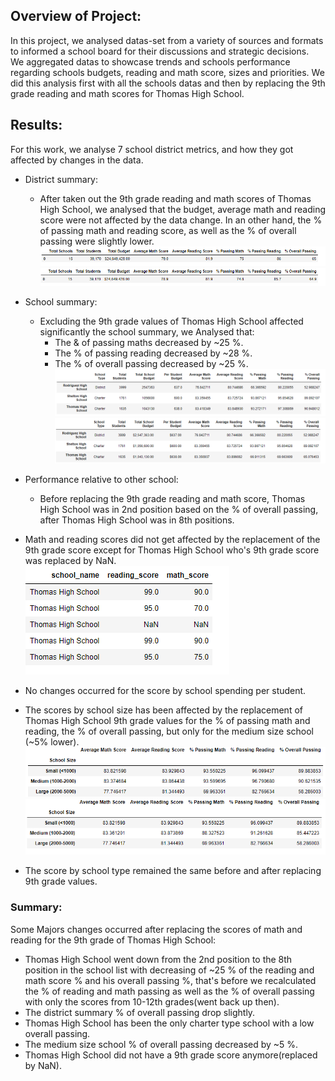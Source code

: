
## Overview of Project:
 In this project, we analysed datas-set from a variety of sources and formats to informed a school board for their discussions and strategic decisions.<br>
 We aggregated datas to showcase trends and schools performance regarding schools budgets, reading and math score, sizes and priorities. We did this analysis first with all the schools datas and then by replacing the 9th grade reading and math scores for Thomas High School. 

## Results: 

For this work, we analyse 7 school district metrics, and how they got affected by changes in the data.<br>
- District summary:
  - After taken out the 9th grade reading and math scores of Thomas High School, we analysed that the budget, average math and reading score were not affected by the data change. In an other hand, the % of passing math and reading score, as well as the % of overall passing were slightly lower.<br>
  ![](Resources/district_summary_before_taking_9th_grade_THS.PNG)<br>
  ![](Resources/district_summary_after_taking__9th_grade_THS.PNG)<br>
  
- School summary:
  - Excluding the 9th grade values of Thomas High School affected significantly the school summary, we Analysed that:
    - The & of passing maths decreased by ~25 %.
    - The % of passing reading decreased by ~28 %.
    - The % of overall passing decreased by ~25 %.<br>
  ![](Resources/school_summary_before_excluding_9th_grade_THS.PNG)<br>
  ![](Resources/school_summary_after_excluding_9th_grade_THS.PNG)<br>
   
- Performance relative to other school:
  - Before replacing the 9th grade reading and math score, Thomas High School was in 2nd position based on the % of overall passing, after Thomas High School was in 8th positions.<br>

- Math and reading scores did not get affected by the replacement of the 9th grade score except for Thomas High School who's 9th grade score was replaced by NaN.<br>
 ![](Resources/THS_replacing_scores.PNG)<br>

- No changes occurred for the score by school spending per student.<br>
- The scores by school size has been affected by the replacement of Thomas High School 9th grade values for the % of passing math and reading, the % of overall passing, but only for the medium size school (~5% lower).<br>
 ![](Resources/school_size_before_replacing_9th_grade_THS.PNG)<br>
 ![](Resources/school_size_after_replacing_9th_grade.PNG)<br>
 
- The score by school type remained the same before and after replacing 9th grade values.<br>

### Summary:

Some Majors changes occurred after replacing the scores of math and reading for the 9th grade of Thomas High School:
- Thomas High School went down from the 2nd position to the 8th position in the school list with decreasing of ~25 % of the reading and math score % and his overall passing %, that's before we recalculated the % of reading and math passing as well as the % of overall passing with only the scores from 10-12th grades(went back up then).<br>
- The district summary % of overall passing drop slightly.<br>
- Thomas High School has been the only charter type school with a low overall passing.<br>
- The medium size school % of overall passing decreased by ~5 %.<br>
- Thomas High School did not have a 9th grade score anymore(replaced by NaN). 